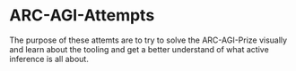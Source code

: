 # ARC-AGI-Attempts

The purpose of these attemts are to try to solve the ARC-AGI-Prize visually and learn about the tooling and get a better understand of what active inference is all about.

